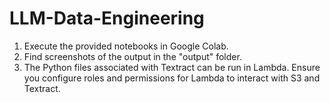 # LLM-Data-Engineering
1. Execute the provided notebooks in Google Colab.
2. Find screenshots of the output in the "output" folder.
3. The Python files associated with Textract can be run in Lambda. Ensure you configure roles and permissions for Lambda to interact with S3 and Textract.